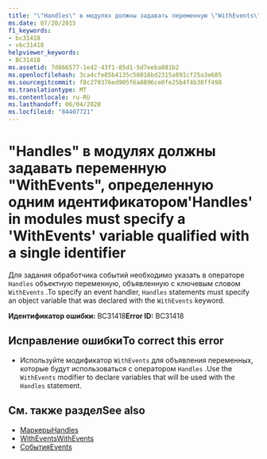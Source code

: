 ```yaml
---
title: "\"Handles\" в модулях должны задавать переменную \"WithEvents\", определенную одним идентификатором"
ms.date: 07/20/2015
f1_keywords:
- bc31418
- vbc31418
helpviewer_keywords:
- BC31418
ms.assetid: 7d866577-1e42-43f1-85d1-5d7eeba881b2
ms.openlocfilehash: 3ca4cfe85b4135c58016bd2315a891cf25a3e685
ms.sourcegitcommit: f8c270376ed905f6a8896ce0fe25b4f4b38ff498
ms.translationtype: MT
ms.contentlocale: ru-RU
ms.lasthandoff: 06/04/2020
ms.locfileid: "84407721"
---
```

# <a name="handles-in-modules-must-specify-a-withevents-variable-qualified-with-a-single-identifier"></a><span data-ttu-id="82680-102">"Handles" в модулях должны задавать переменную "WithEvents", определенную одним идентификатором</span><span class="sxs-lookup"><span data-stu-id="82680-102">'Handles' in modules must specify a 'WithEvents' variable qualified with a single identifier</span></span>
<span data-ttu-id="82680-103">Для задания обработчика событий необходимо указать в операторе `Handles` объектную переменную, объявленную с ключевым словом `WithEvents` .</span><span class="sxs-lookup"><span data-stu-id="82680-103">To specify an event handler, `Handles` statements must specify an object variable that was declared with the `WithEvents` keyword.</span></span>  
  
 <span data-ttu-id="82680-104">**Идентификатор ошибки:** BC31418</span><span class="sxs-lookup"><span data-stu-id="82680-104">**Error ID:** BC31418</span></span>  
  
## <a name="to-correct-this-error"></a><span data-ttu-id="82680-105">Исправление ошибки</span><span class="sxs-lookup"><span data-stu-id="82680-105">To correct this error</span></span>  
  
- <span data-ttu-id="82680-106">Используйте модификатор `WithEvents` для объявления переменных, которые будут использоваться с оператором `Handles` .</span><span class="sxs-lookup"><span data-stu-id="82680-106">Use the `WithEvents` modifier to declare variables that will be used with the `Handles` statement.</span></span>  
  
## <a name="see-also"></a><span data-ttu-id="82680-107">См. также раздел</span><span class="sxs-lookup"><span data-stu-id="82680-107">See also</span></span>

- [<span data-ttu-id="82680-108">Маркеры</span><span class="sxs-lookup"><span data-stu-id="82680-108">Handles</span></span>](../language-reference/statements/handles-clause.md)
- [<span data-ttu-id="82680-109">WithEvents</span><span class="sxs-lookup"><span data-stu-id="82680-109">WithEvents</span></span>](../language-reference/modifiers/withevents.md)
- [<span data-ttu-id="82680-110">События</span><span class="sxs-lookup"><span data-stu-id="82680-110">Events</span></span>](../programming-guide/language-features/events/index.md)
